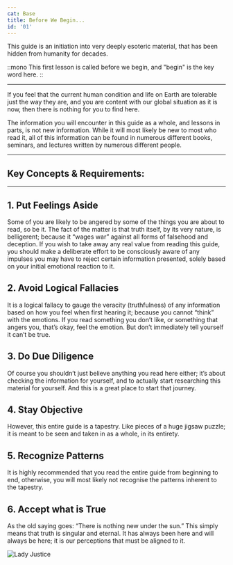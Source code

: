 ```yaml
---
cat: Base
title: Before We Begin...
id: '01'
---
```

<span class="desc">This guide is an <span class="font-bold border-b-4">initiation</span> into very deeply esoteric material, that has been hidden from humanity for decades.</span>

::mono
This first lesson is called before we begin, and "begin" is the key word here.
::

<hr class="border-b-4 block mt-8 mb-8">

If you feel that the current human condition and life on Earth are tolerable just the way they are, and you are content with our global situation as it is now, then there is nothing for you to find here. 

The information you will encounter in this guide as a whole, and lessons in parts, is not new information. While it will most likely be new to most who read it, all of this information can be found in numerous different books, seminars, and lectures written by numerous different people.

<hr class="border-b my-6">

## Key Concepts & Requirements:

<hr class="my-8 border-b-4">

## 1. Put Feelings Aside

Some of you are likely to be angered by some of the things you are about to read, so be it. The fact of the matter is that truth itself, by its very nature, is belligerent; because it “wages war” against all forms of falsehood and deception. If you wish to take away any real value from reading this guide, you should make a deliberate effort to be consciously aware of any impulses you may have to reject certain information presented, solely based on your initial emotional reaction to it.

## 2. Avoid Logical Fallacies

It is a logical fallacy to gauge the veracity (truthfulness) of any information based on how you feel when first hearing it; because you cannot “think” with the emotions. If you read something you don’t like, or something that angers you, that’s okay, feel the emotion.
But don’t immediately tell yourself it can’t be true.

## 3. Do Due Diligence

Of course you shouldn’t just believe anything you read here either; it’s about checking the information for yourself, and to actually start researching this material for yourself.
And this is a great place to start that journey.

## 4. Stay Objective

However, this entire guide is a tapestry. Like pieces of a huge jigsaw puzzle; it is meant to be seen and taken in as a whole, in its entirety.

## 5. Recognize Patterns

It is highly recommended that you read the entire guide from beginning to end, otherwise, you will most likely not recognise the patterns inherent to the tapestry.

## 6. Accept what is True
As the old saying goes: “There is nothing new under the sun.” This simply means that truth is singular and eternal. It has always been here and will always be here; it is our perceptions that must be aligned to it.

![Lady Justice](/img/content/lady-justice-tarot-black-white-s.webp)

